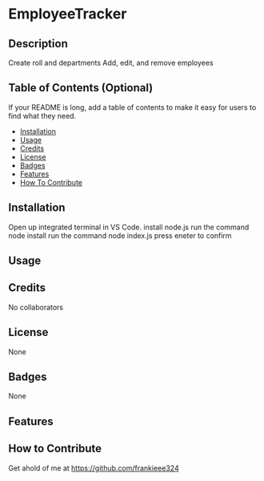 # EmployeeTracker

## Description
Create roll and departments
Add, edit, and remove employees


## Table of Contents (Optional)

If your README is long, add a table of contents to make it easy for users to find what they need.

- [Installation](#installation)
- [Usage](#usage)
- [Credits](#credits)
- [License](#license)
- [Badges](#badges)
- [Features](#features)
- [How To Contribute](#How_To_Contribute)


## Installation

Open up integrated terminal in VS Code. 
install node.js
run the command node install
run the command node index.js
press eneter to confirm

## Usage


 

## Credits

No collaborators

## License

None

## Badges

None

## Features



## How to Contribute

Get ahold of me at https://github.com/frankieee324